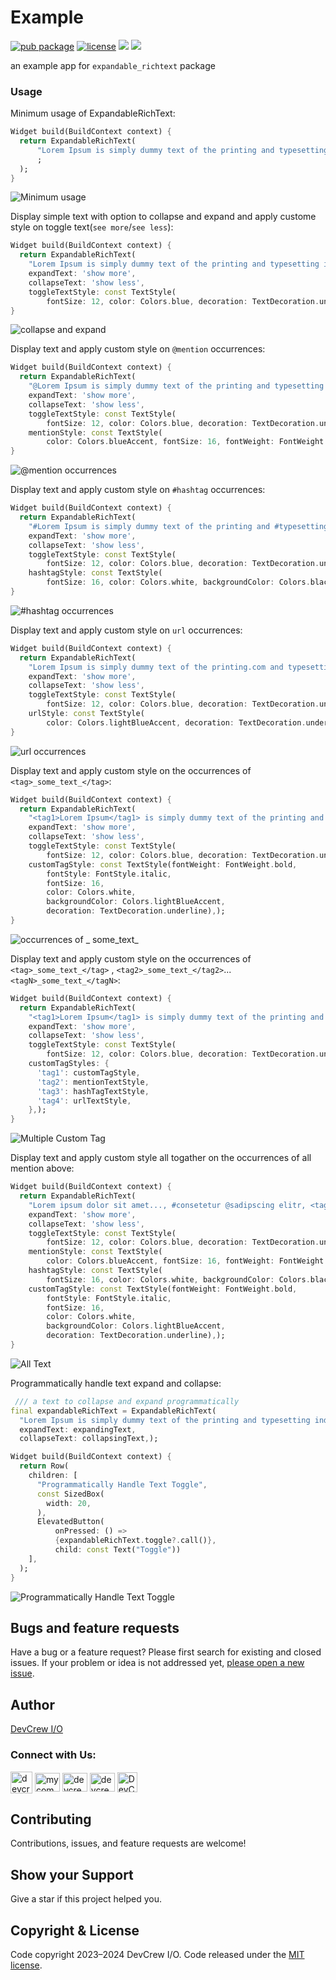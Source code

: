 # Example

[![pub package](https://img.shields.io/pub/v/expandable_rich_text.svg)](https://pub.dev/packages/expandable_rich_text)
[![license](https://img.shields.io/badge/license-MIT-green)](https://github.com/DevCrew-io/expandable-richtext/blob/main/LICENSE)
![](https://img.shields.io/badge/Code-Dart-informational?style=flat&logo=dart&color=29B1EE)
![](https://img.shields.io/badge/Code-Flutter-informational?style=flat&logo=flutter&color=0C459C)

an example app for `expandable_richtext` package

### Usage

Minimum usage of ExpandableRichText:

```dart
Widget build(BuildContext context) {
  return ExpandableRichText(
      "Lorem Ipsum is simply dummy text of the printing and typesetting industry. Lorem Ipsum has been the industry's standard dummy text ever since the 1500s, when an unknown printer took a galley of type and scrambled it to make a type specimen book. It has survived not only five centuries, but also the leap into electronic typesetting, remaining essentially unchanged. It was popularised in the 1960s with the release of Letraset sheets containing Lorem Ipsum passages, and more recently with desktop publishing software like Aldus PageMaker including versions of Lorem Ipsum."
      ;
  );
}
```

![Minimum usage](https://user-images.githubusercontent.com/85495993/226588005-a2ab73b9-b91d-4367-bf30-f95fe879e33e.png)

Display simple text with option to collapse and expand and apply custome style on toggle
text(`see more`/`see less`):

```dart
Widget build(BuildContext context) {
  return ExpandableRichText(
    "Lorem Ipsum is simply dummy text of the printing and typesetting industry. Lorem Ipsum has been the industry's standard dummy text ever since the 1500s, when an unknown printer took a galley of type and scrambled it to make a type specimen book. It has survived not only five centuries, but also the leap into electronic typesetting, remaining essentially unchanged.",
    expandText: 'show more',
    collapseText: 'show less',
    toggleTextStyle: const TextStyle(
        fontSize: 12, color: Colors.blue, decoration: TextDecoration.underline),);
}
```

![collapse and expand](https://user-images.githubusercontent.com/85495993/226588912-9f6ffdea-c681-4c15-a895-321b7506dc40.png)

Display text and apply custom style on `@mention` occurrences:

```dart
Widget build(BuildContext context) {
  return ExpandableRichText(
    "@Lorem Ipsum is simply dummy text of the printing and typesetting @industry. Lorem Ipsum has been the industry's standard dummy text ever since the 1500s, when an @unknown printer took a galley of type and scrambled it to make a type @specimen book.",
    expandText: 'show more',
    collapseText: 'show less',
    toggleTextStyle: const TextStyle(
        fontSize: 12, color: Colors.blue, decoration: TextDecoration.underline),
    mentionStyle: const TextStyle(
        color: Colors.blueAccent, fontSize: 16, fontWeight: FontWeight.bold),);
}
```

![@mention occurrences](https://user-images.githubusercontent.com/85495993/226590084-c7dac6b3-880d-40c0-8bfc-93233a7aab2f.png)

Display text and apply custom style on `#hashtag` occurrences:

```dart
Widget build(BuildContext context) {
  return ExpandableRichText(
    "#Lorem Ipsum is simply dummy text of the printing and #typesetting industry. Lorem Ipsum has been the industry's standard dummy text ever since the #1500s, when an unknown printer took a galley of type and scrambled it to make a type #specimen book.",
    expandText: 'show more',
    collapseText: 'show less',
    toggleTextStyle: const TextStyle(
        fontSize: 12, color: Colors.blue, decoration: TextDecoration.underline),
    hashtagStyle: const TextStyle(
        fontSize: 16, color: Colors.white, backgroundColor: Colors.black87),);
}
```

![#hashtag occurrences](https://user-images.githubusercontent.com/85495993/226593183-072c2a69-34dd-42f3-bf9a-a876f9339c94.png)

Display text and apply custom style on `url` occurrences:

```dart
Widget build(BuildContext context) {
  return ExpandableRichText(
    "Lorem Ipsum is simply dummy text of the printing.com and typesetting industry. Lorem Ipsum has been the industry's standard dummy text ever since the 1500s, when an unknown printer took a www.galley.com of type and scrambled.com it to make a type specimen book.",
    expandText: 'show more',
    collapseText: 'show less',
    toggleTextStyle: const TextStyle(
        fontSize: 12, color: Colors.blue, decoration: TextDecoration.underline),
    urlStyle: const TextStyle(
        color: Colors.lightBlueAccent, decoration: TextDecoration.underline),);
}
```

![url occurrences](https://user-images.githubusercontent.com/85495993/226593465-ea2806f4-f4d4-45e4-b45f-8b5cb2b886ba.png)

Display text and apply custom style on the occurrences of `<tag>_some_text_</tag>`:

```dart
Widget build(BuildContext context) {
  return ExpandableRichText(
    "<tag1>Lorem Ipsum</tag1> is simply dummy text of the printing and typesetting <tag2>industry</tag2>. <tag1>Lorem Ipsum</tag1> has been the <tag2>industry's standard</tag2> dummy text ever since the 1500s, when an unknown printer took a galley of type and scrambled it to make a type specimen book.",
    expandText: 'show more',
    collapseText: 'show less',
    toggleTextStyle: const TextStyle(
        fontSize: 12, color: Colors.blue, decoration: TextDecoration.underline),
    customTagStyle: const TextStyle(fontWeight: FontWeight.bold,
        fontStyle: FontStyle.italic,
        fontSize: 16,
        color: Colors.white,
        backgroundColor: Colors.lightBlueAccent,
        decoration: TextDecoration.underline),);
}
```

![occurrences of <tag>_
some_text_</tag>](https://user-images.githubusercontent.com/85495993/226593777-c74b0c28-c287-494e-8470-87d2a6216f59.png)

Display text and apply custom style on the occurrences of `<tag>_some_text_</tag>`
, `<tag2>_some_text_</tag2>`...`<tagN>_some_text_</tagN>`:

```dart
Widget build(BuildContext context) {
  return ExpandableRichText(
    "<tag1>Lorem Ipsum</tag1> is simply dummy text of the printing and typesetting <tag2>industry</tag2>. <tag1>Lorem Ipsum</tag1> has been the <tag2>industry's standard</tag2> dummy text ever since the 1500s, when an unknown printer took a galley of type and scrambled it to make a type specimen book.",
    expandText: 'show more',
    collapseText: 'show less',
    toggleTextStyle: const TextStyle(
        fontSize: 12, color: Colors.blue, decoration: TextDecoration.underline),
    customTagStyles: {
      'tag1': customTagStyle,
      'tag2': mentionTextStyle,
      'tag3': hashTagTextStyle,
      'tag4': urlTextStyle,
    },);
}
```

![Multiple Custom Tag](https://user-images.githubusercontent.com/85495993/226594498-a4b976f2-cdad-499c-b351-e1607a9e8ed6.png)

Display text and apply custom style all togather on the occurrences of all mention above:

```dart
Widget build(BuildContext context) {
  return ExpandableRichText(
    "Lorem ipsum dolor sit amet..., #consetetur @sadipscing elitr, <tag1>I am Admin1</tag1> tempor invidunt ut labore et dolore magna aliquyam erat, sed diam voluptua. <tag2>I am employee1</tag2> At vero eos et accusam et justo duo dolores et ea rebum Stet clita kasd gubergren, no sea takimata sanctus est Lorem ipsum www.galley.com dolor sit amet.",
    expandText: 'show more',
    collapseText: 'show less',
    toggleTextStyle: const TextStyle(
        fontSize: 12, color: Colors.blue, decoration: TextDecoration.underline),
    mentionStyle: const TextStyle(
        color: Colors.blueAccent, fontSize: 16, fontWeight: FontWeight.bold),
    hashtagStyle: const TextStyle(
        fontSize: 16, color: Colors.white, backgroundColor: Colors.black87),
    customTagStyle: const TextStyle(fontWeight: FontWeight.bold,
        fontStyle: FontStyle.italic,
        fontSize: 16,
        color: Colors.white,
        backgroundColor: Colors.lightBlueAccent,
        decoration: TextDecoration.underline),);
}
```

![All Text](https://user-images.githubusercontent.com/85495993/226594747-6d0927cf-7889-4d4f-9601-f3532f5c56be.png)

Programmatically handle text expand and collapse:

```dart
 /// a text to collapse and expand programmatically
final expandableRichText = ExpandableRichText(
  "Lorem Ipsum is simply dummy text of the printing and typesetting industry. Lorem Ipsum has been the industry's standard dummy text ever since the 1500s, when an unknown printer took a galley of type and scrambled it to make a type specimen book. It has survived not only five centuries, but also the leap into electronic typesetting, remaining essentially unchanged.",
  expandText: expandingText,
  collapseText: collapsingText,);

Widget build(BuildContext context) {
  return Row(
    children: [
      "Programmatically Handle Text Toggle",
      const SizedBox(
        width: 20,
      ),
      ElevatedButton(
          onPressed: () =>
          {expandableRichText.toggle?.call()},
          child: const Text("Toggle"))
    ],
  );
}
```

![Programmatically Handle Text Toggle](https://user-images.githubusercontent.com/85495993/226595120-29d45f7c-34d5-49fb-b07f-8d5fd0e46fd1.png)

## Bugs and feature requests

Have a bug or a feature request? Please first search for existing and closed issues. If your problem
or idea is not addressed
yet, [please open a new issue](https://github.com/DevCrew-io/expandable-richtext/issues/new).

## Author

[DevCrew I/O](https://devcrew.io/)
<h3 align=“left”>Connect with Us:</h3>
<p align="left">
<a href="https://devcrew.io" target="blank"><img align="center" src="https://devcrew.io/wp-content/uploads/2022/09/logo.svg" alt="devcrew.io" height="35" width="35" /></a>
<a href="https://www.linkedin.com/company/devcrew-io/mycompany/" target="blank"><img align="center" src="https://raw.githubusercontent.com/rahuldkjain/github-profile-readme-generator/master/src/images/icons/Social/linked-in-alt.svg" alt="mycompany" height="30" width="40" /></a>
<a href="https://www.facebook.com/devcrew.io" target="blank"><img align="center" src="https://raw.githubusercontent.com/rahuldkjain/github-profile-readme-generator/master/src/images/icons/Social/facebook.svg" alt="devcrew.io" height="30" width="40" /></a>
<a href="https://www.instagram.com/devcrew.io" target="blank"><img align="center" src="https://raw.githubusercontent.com/rahuldkjain/github-profile-readme-generator/master/src/images/icons/Social/instagram.svg" alt="devcrew.io" height="30" width="40" /></a>
<a href="https://github.com/DevCrew-io" target="blank"><img align="center" src="https://cdn-icons-png.flaticon.com/512/733/733553.png" alt="DevCrew-io" height="32" width="32" /></a>
</p>

## Contributing

Contributions, issues, and feature requests are welcome!

## Show your Support

Give a star if this project helped you.

## Copyright & License

Code copyright 2023–2024 DevCrew I/O. Code released under
the [MIT license](https://github.com/DevCrew-io/expandable-richtext/blob/main/LICENSE).